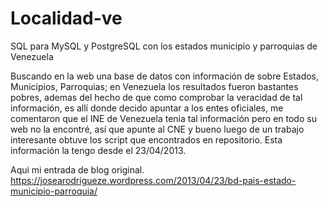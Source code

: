 # Localidad-ve
SQL para MySQL y PostgreSQL con los estados municipio y parroquias de Venezuela

Buscando en la web una base de datos con información de sobre Estados, Municipios, Parroquias; en Venezuela los resultados fueron bastantes pobres, ademas del hecho de que como comprobar la veracidad de tal información, es allí donde decido apuntar a los entes oficiales, me comentaron que el INE de Venezuela tenia tal información pero en todo su web no la encontré,  así que apunte al CNE y bueno luego de un trabajo interesante obtuve los script que encontrados en repositorio. Esta información la tengo desde el 23/04/2013.

Aqui mi entrada de blog original. https://josearodrigueze.wordpress.com/2013/04/23/bd-pais-estado-municipio-parroquia/

